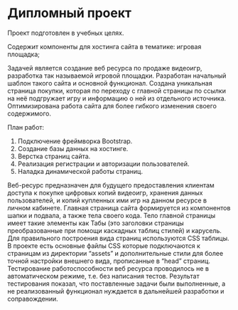 # Дипломный проект
Проект подготовлен в учебных целях.

Содержит компоненты для хостинга сайта в тематике: игровая площадка;

Задачей является создание веб ресурса по продаже видеоигр, разработка так называемой игровой площадки. Разработан начальный шаблон такого сайта и основной функционал.
Создана уникальная страница покупки, которая по переходу с главной страницы по ссылки на неё подгружает игру и информацию о ней из отдельного источника.
Оптимизирована работа сайта для более гибкого изменения своего содержимого.

План работ:
1. Подключение фреймворка Bootstrap.
2. Создание базы данных на хостинге.
3. Верстка страниц сайта.
4. Реализация регистрации и авторизации пользователей.
5. Наладка динамической работы страниц.
 
Веб-ресурс предназначен для будущего предоставления клиентам доступа к покупке цифровых копий видеоигр, хранения данных пользователей, и копий купленных ими игр на данном ресурсе в личном кабинете.
Главная страница сайта формируется из компонентов шапки и подвала, а также тела своего кода. Тело главной страницы имеет такие элементы как Табы (это заголовки страницы преобразованные при помощи каскадных таблиц стилей) и карусель.
Для правильного построения вида страниц используются CSS таблицы. В проекте есть основные файлы CSS которые подключаются к страницам из директории “assets” и дополнительные стили для более точной настройки внешнего вида, прописанные в “head” страниц.
Тестирование работоспособности веб ресурса проводилось не в автоматическом режиме, т.е. без написания тестов. Результат тестирования показал, что поставленные задачи были выполненные, а не реализованный функционал нуждается в дальнейшей разработки и соправождении.
